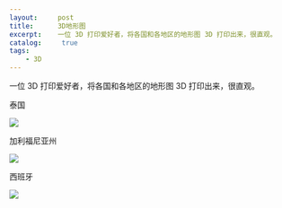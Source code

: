 ```yaml
---
layout:     post
title:      3D地形图
excerpt:    一位 3D 打印爱好者，将各国和各地区的地形图 3D 打印出来，很直观。
catalog: 	 true
tags:
    - 3D
---
```

一位 3D 打印爱好者，将各国和各地区的地形图 3D 打印出来，很直观。

泰国

![](https://pic.imgdb.cn/item/66b8c9b6d9c307b7e9b4e2bd.png)

加利福尼亚州

![](https://pic.imgdb.cn/item/66b8c9b6d9c307b7e9b4e2d0.png)

西班牙

![](https://pic.imgdb.cn/item/66b8c9b6d9c307b7e9b4e2e2.png)

